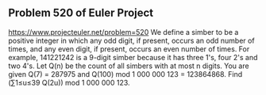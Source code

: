 ## Problem 520 of Euler Project 
https://www.projecteuler.net/problem=520
We define a simber to be a positive integer in which any odd digit, if present, occurs an odd number of times, and any even digit, if present, occurs an even number of times.
For example, 141221242 is a 9-digit simber because it has three 1's, four 2's and two 4's. 
Let Q(n) be the count of all simbers with at most n digits.
You are given Q(7) = 287975 and Q(100) mod 1 000 000 123 = 123864868.
Find (∑1≤u≤39 Q(2u)) mod 1 000 000 123.